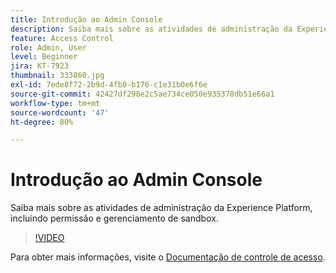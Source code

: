 ```yaml
---
title: Introdução ao Admin Console
description: Saiba mais sobre as atividades de administração da Experience Platform, incluindo permissão e gerenciamento de sandbox.
feature: Access Control
role: Admin, User
level: Beginner
jira: KT-7923
thumbnail: 333860.jpg
exl-id: 7ede8f72-2b9d-4fb0-b176-c1e31b0e6f6e
source-git-commit: 42427df298e2c5ae734ce050e935378db51e66a1
workflow-type: tm+mt
source-wordcount: '47'
ht-degree: 80%

---
```


# Introdução ao Admin Console

Saiba mais sobre as atividades de administração da Experience Platform, incluindo permissão e gerenciamento de sandbox.

>[!VIDEO](https://video.tv.adobe.com/v/333860?quality=12&learn=on)

Para obter mais informações, visite o [Documentação de controle de acesso](https://experienceleague.adobe.com/docs/experience-platform/access-control/home.html?lang=pt-BR).